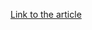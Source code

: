 [Link to the article](https://www.mcafee.com/blogs/other-blogs/mcafee-labs-detects-zero-day-exploit-targeting-microsoft-office-2)

